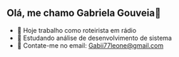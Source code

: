 ## Olá, me chamo Gabriela Gouveia👋


- 🔭 Hoje trabalho como roteirista em rádio
- 🌻 Estudando análise de desenvolvimento de sistema
- 👯 Contate-me no email: Gabii77leone@gmail.com

 
